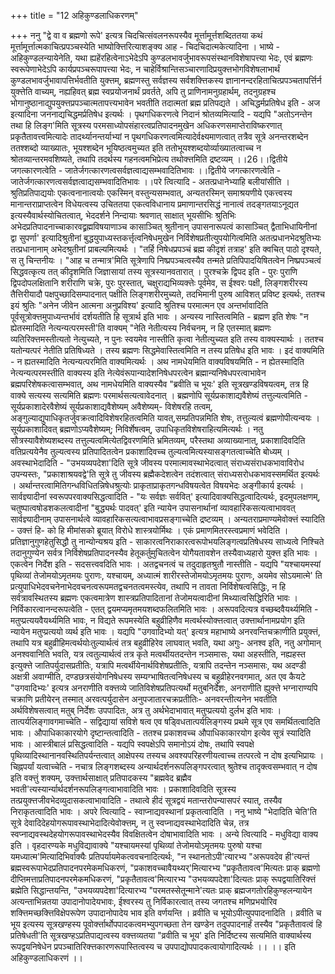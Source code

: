 +++
title = "12 अहिकुण्डलाधिकरणम्"

+++
ननु "द्वे वा व ब्रह्मणो रूपे' इत्यत्र चिदचित्संवलनरूपस्यैव मूर्त्तामूर्त्तशब्दिततया कथं मूर्त्तामूर्त्तात्मकाचित्प्रपञ्चस्येति भाष्योक्त्तिरित्याशङ्क्य आह - चिदचिदात्मकेत्यादिना । भाष्ये - अहिकुण्डलन्यायेनेति, यथा ह्यहेंरहित्वेनाऽभेदेऽपि कुण्डलभावर्जुभावरूपसंस्थानविशेषापत्त्या भेदः, एवं ब्रह्मणः स्वरूपेणाभेदेऽपि कार्यप्रपञ्चरूपापत्त्या भेदः, न चाहेर्विश्रान्तिसञ्चारणादिप्रयुक्त्तभोगविशेषलाभार्थं कुण्डलभावर्जुभावापत्तिर्भवतीति युक्त्तम्, ब्रह्मणस्तु सर्वज्ञस्य सर्वशक्त्तिकस्य ज्ञानानन्दरहिताचित्प्रपञ्चतापर्त्तिर्न युक्त्तेति वाच्यम्, नह्यहिवत् ब्रह्म स्वप्रयोजनार्थं प्रवर्तते, अपि तु प्राणिनामनुग्रहार्थम्, तदनुग्रहश्च भोगानुष्ठानाद्युपयुक्त्तप्रपञ्चात्मतापत्त्यभावेन भवतीति तदात्मतां ब्रह्म प्रतिपद्यते । अचिद्धर्मप्रतिषेध इति - अज इत्यादिना जननाद्यचिद्धमर्प्रतिषेध इत्यर्थः । पृथगधिकरणत्वे निदानं श्रोतव्यमित्यादि - यद्यपि "अतोऽनन्तेन तथा हि लिङ्ग'मिति सूत्रस्य परमसाध्योपसंहारत्वप्रतिपादनमुखेन अधिकरणसमाप्तेराविष्करणात् प्रकृतैतावत्त्वमित्यादेः तादर्थ्यानन्तर्याभ्यां न पृथगधिकरणत्वमित्यादेर्वक्ष्यमाणत्वात् तत्रैव सूत्रे अनन्तरशब्देन ततश्शब्दो व्याख्यातः, भूयश्शब्देन भूयिष्ठत्वमुच्यत इति ततोभूयश्शब्दयोर्व्याख्यातत्वाच्च न श्रोतव्यान्तरमवशिष्यते, तथापि तदर्थस्य गहनत्वमभिप्रेत्य तथोक्त्तमिति द्रष्टव्यम् ।।26।।द्वितीये जगत्कारणत्वेति - जातेर्जगत्कारणत्वसर्वज्ञत्वाद्यसम्भवादितिभावः ।।द्वितीये जगत्कारणत्वेति - जातेर्जगत्कारणत्वसर्वज्ञत्वाद्यसम्भवादितिभावः ।।परे त्वित्यादि - अतत्प्रधानेभ्याहि बलीयांसीति । श्रुतिप्रतिपाद्ययोः एकत्वनानात्वयोः एकस्मिन् वस्तुन्यसम्भवात्, अन्यतरस्मिन् समाश्रयणीये एकत्त्वस्य मानान्तराप्राप्तत्वेन विधेयत्वस्य उचिततया एकत्वविधानाय प्रमाणान्तरसिद्धं नानात्वं तदङ्गतयाऽनूद्यत इत्यस्यैवार्थस्योचितत्वात्, भेददर्शने निन्दायाः श्रवणात् साक्षात् भूयसीभिः श्रुतिभिः अभेदप्रतिपादनाच्चाकारवद्व्रह्मविषयाणाञ्च कासाञ्चित् श्रुतीनान् उपासनारूपत्वं कासाञ्चित् द्वैताभिधायिनीनां द्वा सुपर्णा' इत्यादिश्रुतीनां बुद्धयुपाध्यस्तकर्त्तृत्वनिषेधमुखेन निर्विशेषप्रतीत्युपयोगित्वमिति अतत्प्रधानभेदश्रुतिभ्यः तत्प्रधानानाम् अभेदश्रुतीनां प्राबल्यमित्यर्थः । "तर्हि निषेधप्रपञ्चं ब्रह्म कीदृशं तत्राह' इति क्वचित् पाठो दृश्यते, स तु चिन्तनीयः । "आह च तन्मात्र'मिति सूत्रेणापि निष्प्रपञ्चत्वस्यैव तन्मते प्रतिपिपादयिषितत्वेन निष्प्रपञ्चत्वं सिद्धवत्कृत्य तत् कीदृशमिति जिज्ञासायां तस्य सूत्रस्यानवतारात् । पुरश्चक्रे द्विपद इति - पुरः पुराणि द्विपदोपलक्षितानि शरीराणि चक्रे, पुरः पुरस्तात्, चक्षुराद्यभिव्यक्त्तेः पूर्वमेव, स ईश्वरः पक्षी, लिङ्गशरीरस्य तैत्तिरीयादौ पक्षपुच्छादिसम्पादनात् पक्षीति लिङ्गशरीरमुच्यते, तदभिमानी पुरुष आविशत् प्रविष्ट इत्यर्थः, ततश्च इयं श्रुतिः "अनेन जीवेन आत्मना अनुप्रविश्य' इत्यादि श्रुतिश्च परमात्मन एव अन्तर्भावादिति पूर्वसूत्रोक्त्तमुपाध्यन्तर्भावं दर्शयतीति हि सूत्रार्थ इति भावः । अन्यस्य नास्तित्वमिति - ब्रह्मण इति शेषः "न ह्येतस्मादिति नेत्यन्यत्परमस्ती'ति वाक्यम् "नेति नेतीत्यस्य निर्वचनम्, न हि एतस्मात् ब्रह्मणः व्यतिरिक्त्तमस्तीत्यतो नेत्युच्यते, न पुनः स्वयमेव नास्तीति कृत्वा नेतीत्युच्यत इति तस्य वाक्यस्यार्थः । ततश्च यतोन्यत्परं नेतीति प्रतिषिध्यते । तस्य ब्रह्मणः सिद्धमेवास्तित्वमिति न तस्य प्रतिषेध इति भावः । इदं वाक्यमिति - न ह्यतस्मादिति नेत्यन्यत्परमिति वाक्यमित्यर्थः । अथ नामधेयमिति वाक्यविषयमिति - न ह्येतस्मादिति नेत्यन्यत्परमस्तीति वाक्यस्य इति नेत्येवंरूपान्यादेशनिषेधपरत्वेन ब्रह्मान्यनिषेधपरत्वाभावेन ब्रह्मपरिशेषकत्वासम्भवात्, अथ नामधेयमिति वाक्यस्यैव "ब्रवीति च भूयः' इति सूत्रखण्डविषयत्वम्, तत्र हि वाक्ये सत्यस्य सत्यमिति ब्रह्मणः परमार्थसत्यत्वावेदनात् । ब्रह्मणोपि सूर्यप्रकाशाद्यवैशेष्यं तत्तुल्यत्वमिति - सूर्यप्रकाशादेरवैशेष्यं सूर्यप्रकाशाद्यवैशेष्यम् अवैशेष्यम्- विशेषरहि तत्वम्, अङ्गुल्याद्युपाधिकृतर्जुवक्रत्वादिविशेषरहितत्वमिति यावत्,सम्प्रतिपन्नमिति शेषः, तत्तुल्यत्वं ब्रह्मणोपीत्यन्वयः । सूर्यप्रकाशादिवत् ब्रह्मणोऽप्यवैशेष्यम्; निविर्शेषत्वम्, उपाधिकृतविशेषराहित्यमित्यर्थः । नतु सौत्रस्यावैशेष्यशब्दस्य तत्तुल्यत्वमित्येतद्विवरणमिति भ्रमितव्यम्, परैस्तथा अव्याख्यानात्, प्रकाशादिवदिति वतिप्रत्ययेनैव तुल्यत्वस्य प्रतिपादितत्वेन प्रकाशादिवच्च तुल्यत्वमित्यस्यासङ्गतत्वाच्चेति बोध्यम् । अवस्थाभेदादिति - "उभयव्यपदेशा'दिति सूत्रे जीवस्य परमात्मावस्थाभेदत्वात् संराध्यसंराधकभावाविरोध उपन्यस्तः, "प्रकाशाश्रयवद्वे'ति सूत्रे तु जीवस्य ब्रह्मैकदेशत्वेन तदंशत्वात् संराध्यसरोधकभावस्समर्थित इत्यर्थः । अर्थान्तरत्वामितिगन्धविधितन्निषेधश्रुत्योः प्राकृताप्राकृतगन्धविषयत्वेत विषयभेदः अङ्गीकार्य इत्यर्थः ।सार्वज्ञ्यादीनां स्वरूपपरवाक्यसिद्धत्वादिति - "यः सर्वज्ञः सर्ववित्' इत्यादिवाक्यसिद्धत्वादित्यर्थः, इदमुपलक्षणम्, चतुष्पात्वषोडशकलत्वादीनां "बुद्ध्यर्थः पादवत्' इति न्यायेन उपासनार्थानां व्यावहारिकसत्यत्वाभाववत् सार्वज्ञ्यादीनाम् उपासनार्थत्वे व्यावहारिकसत्यत्वाभावप्रसङ्गाच्चेति द्रष्टव्यम् । अन्यतराप्रमाण्यमेवोक्त्तं स्यादिति - उक्त्तं हि- को हि मीमांसको ब्रूयात् विरोधे शास्त्रयोर्मिथः । एकं प्रमाणमितरस्त्वप्रमाणं भवेदिति । प्रतिज्ञानुगुणहेतुसिद्धौ तु नान्योन्यश्रय इति - साकारत्वनिराकारत्वरूपोभयलिङ्गत्वप्रतिषेधस्य साध्यत्वे निश्चिते तदानुगुण्येन सर्वत्र निर्विशेषप्रतिपादनस्यैव हेतूकर्तुमुचितत्वेन योगैयतावशेन तस्यैवाध्यहारो युक्त्त इति भावः । एकत्वेन निर्देश इति - सदसत्त्ववदिति भावः । अतद्वचनत्वं च तदुदाहृतश्रुतौ नास्तीति - यद्यपि "यश्चायमस्यां पृथिव्यां तेजोमयोऽमृतमयः पुराणः, यश्चायम्, अध्यात्मं शारीरस्तेजोमयोऽमृतमयः पुराणः, अयमेव सोऽयमात्मे' ति प्रत्युपाधिभेदवचनेनाभेदवचनत्वरूपमतद्वचनतत्वमस्त्येव, तथापि न तावता निर्विशेषत्वसिद्धिः, न हि सर्वत्रावस्थितस्य ब्रह्मणः एकत्वमात्रेण शास्त्रप्रतिपादितानां तेजोमयत्वादीनां मिथ्यात्वसिद्धिरिति भावः । निर्विकारत्वानन्दरूपत्वेति - एतत् द्वयमप्यमृतमयशब्दफलितमिति भावः । अरूपवदित्यत्र वच्छब्दवैयर्थ्यमिति - मतुप्प्रत्ययवैयर्थ्यमिति भावः, न विद्यते रूपमस्येति बहुव्रीहिणैव मत्वर्थस्योक्त्तत्वात् उक्त्तार्थानामप्रयोग इति न्यायेन मतुप्प्रत्ययो व्यर्थ इति भावः । यद्यपि "उगवादिभ्यो यत्' इत्यत्र महाभाष्ये अनरवन्तिचक्राणीति प्रयुक्त्तं, तथापि यत्र बहुव्रीहिमत्वर्थयोःतुल्यार्थत्वं तत्र बहुव्रीहिरेव लाघवात् भवति, यथा अगुः- अनश्व इति, नतु अगोमान् अनश्ववानिति भवति, यत्र त्वतुल्यार्थत्वं तत्र कृते मत्वर्थीयतदन्तेन नञ्समासः, यथा अहस्तीति, नह्यहस्त इत्युक्त्ते जातिपर्युदासप्रतीतिः, यत्रापि मत्वर्थीयेनार्थविशेषप्रतीतिः, यत्रापि तदन्तेन नञ्समासः, यथ अदण्डी अक्षत्री अवाग्मीति, दण्डछत्रसंयोगनिषेधस्य सम्यग्भाषितत्वनिषेधस्य च बहुव्रीहेरनवगमात्, अत एव कैयटे "उगवादिभ्यः' इत्यत्र अनराणीति वक्त्तव्ये जातिविशेषप्रतिपत्यर्थो मतुबनिर्देशः, अनराणीति ह्युक्त्ते भग्नाराण्यपि चक्राणि प्रतीयेरन् तस्मात् अरवत्पर्युदासेन अनुपजातारचक्रप्रतीतिः- अनवरन्तीत्यनेन भवतीति अर्थविशेषसत्वात् मतुब् निर्देशः उपपादितः, अत्र तु अर्थभेदाभावात् मतुप्प्रत्ययो दुर्लभ इति भावः । तात्पर्यलिङ्गावगमाच्चेति - सद्विद्यायां सविशे षत्व एव षड्विधतात्पर्यलिङ्गस्य प्रथमे सूत्र एव समर्थितत्वादिति भावः । औपाधिकाकारयोगे दृष्टान्तत्वादिति - ततश्च प्रकाशवच्च औपाधिकाकारयोग इत्येव सूत्रं स्यादिति भावः । आस्त्रीबालं प्रसिद्धत्वादिति - यद्यपि स्वपक्षेऽपि समानोऽयं दोषः, तथापि स्वपक्षे पृथिव्यादिस्थानानवस्थितिपर्यन्तत्वात् आक्षेपस्य तस्यच अवश्यपरिहरणीयत्वाच्च तत्परत्वे न दोष इत्यभिप्रायः । चिह्नपर्यां यत्वाच्चेति - नचात्र लिङ्गशब्दस्य अन्यार्थदर्शनरूपलिङ्गपरत्वात् श्रुतेश्च तादृक्त्वसम्भवात् न दोष इति वक्त्तुं शक्यम्, उक्त्तार्थसाक्षात् प्रतिपादकस्य "ब्रह्मवेद ब्रह्मैव भवती'त्यस्यार्न्यार्थदर्शनरूपलिङ्गत्वाभावादिति भावः । प्रकाशादिवदिति सूत्रस्य तत्प्रयुक्त्तजीवभेदव्युदासकत्वाभावादिति - तथात्वे हीदं सूत्रद्वयं मतान्तरोपन्यासपरं स्यात्, तस्यैव निराकृतत्वादिति भावः । अपरे त्वित्यादि - स्वाप्नाद्यवस्थानां प्रकृतत्वादिति । ननु भाष्ये "भेदादिति चेति'ति सूत्रे देवादिदेहयोगरूपावस्थाभेदादित्येवोक्त्तम्, न तु स्वप्नाद्यवस्थाभेदादिति चेन्न, तत्र स्वप्नाद्यवस्थदेहयोगरूपावस्थाभेदस्यैव विवक्षितत्वेन दोषाभावादिति भावः । अन्ये त्वित्यादि - मधुविद्या वाक्य इति । वृहदारण्यके मधुविद्यावाक्ये "यश्चायमस्यां पृथिव्यां तेजोमयोऽमृतमयः पुरुषो यश्चा यमध्यात्म'मित्यादिभिर्वाक्यैः प्रतिपर्यायमेकत्ववचनादित्यर्थः, "न स्थानतोऽपी'त्यारभ्य "अरूपवदेव ही'त्यन्तं ब्रह्मस्वरूपाभेदप्रतिपादनपरमेकमधिकरणं, "प्रकाशवच्चावैयथ्यर्'मित्यारभ्य "प्रकृतैतावत्व'मित्यतः प्राक् ब्रह्मणो दीप्तिमत्ताप्रतिपादनपरमेकमधिकरणं, "प्रकृतैतावत्व'मित्यारभ्य "उभयव्यपदेशा'दित्यतः प्राक् रूपद्वयातिरिक्त्तं ब्रह्मेति सिद्धान्तयन्ति, "उभयव्यपदेशा'दित्यारभ्य "परमतस्सेतून्माने'त्यतः प्राक् ब्रह्मजगतोरहिकुण्हलन्यायेन अत्यन्ताभिन्नतया उपादानोपादेयभावः, ईश्वरस्य तु निर्विकारत्वात् तस्य जगतश्च मणिप्रभयोरिव शक्त्तिमच्छक्त्तिविक्षेपरूपेण उपादानोपादेय भाव इति वर्णयन्ति । व्रवीति च भूयोऽपीत्युपपादनादिति । व्रवीति च भूय इत्यस्य सूत्रखण्हस्य पूवोर्क्त्तार्थोपपादकत्वमभ्युपगच्छता तेन खण्डेन तदुपपादनार्हं तस्यैव "प्रकृतैतावत्वं हि प्रतिषेधती'ति सूत्रखण्हऽप्रतिपाद्यत्वस्य वक्त्तव्यतया "व्रवीति च भूय' इति निर्दिष्टस्य सत्यमिति वाक्यार्थस्य रूपद्वयनिषेधेन प्रपञ्चातिरिक्त्तकारणरूपास्तित्वस्य च उपपाद्योपपादकत्वायोगादित्यर्थः ।। ।। इति अहिकुण्डलाधिकरणं ।।